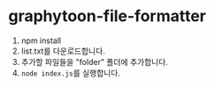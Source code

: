 # graphytoon-file-formatter
1. npm install
2. list.txt를 다운로드합니다.
3. 추가할 파일들을 "folder" 폴더에 추가합니다.
4. `node index.js`를 실행합니다.
